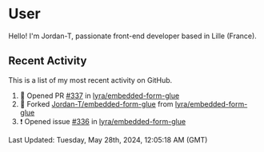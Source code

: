 # User

Hello! I'm Jordan-T, passionate front-end developer based in Lille (France).

## Recent Activity

This is a list of my most recent activity on GitHub.

<!--RECENT_ACTIVITY:start-->
1. 💪 Opened PR [#337](https://github.com/lyra/embedded-form-glue/pull/337) in [lyra/embedded-form-glue](https://github.com/lyra/embedded-form-glue)<br>
2. 🔱 Forked [Jordan-T/embedded-form-glue](https://github.com/Jordan-T/embedded-form-glue) from [lyra/embedded-form-glue](https://github.com/lyra/embedded-form-glue)<br>
3. ❗️ Opened issue [#336](https://github.com/lyra/embedded-form-glue/issues/336) in [lyra/embedded-form-glue](https://github.com/lyra/embedded-form-glue)<br>
<!--RECENT_ACTIVITY:end-->

<!--RECENT_ACTIVITY:last_update-->
Last Updated: Tuesday, May 28th, 2024, 12:05:18 AM (GMT)
<!--RECENT_ACTIVITY:last_update_end-->
